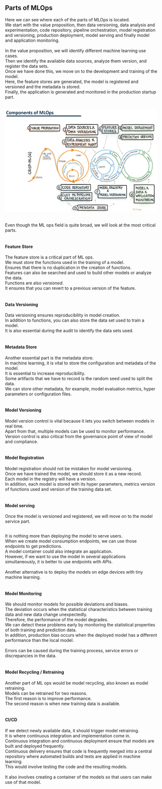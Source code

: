 ## Parts of MLOps

Here we can see where each of the parts of MLOps is located. <br>
We start with the value proposition, then data versioning, data analysis and experimentation, code repository, pipeline orchestration, model registration and versioning, production deployment, model serving and finally model and application monitoring. <br>
 <br>
In the value proposition, we will identify different machine learning use cases. <br> 
Then we identify the available data sources, analyze them version, and register the data sets. <br>
Once we have done this, we move on to the development and training of the model. <br>
Here, the feature stores are generated, the model is registered and versioned and the metadata is stored. <br>
Finally, the application is generated and monitored in the production startup part. <br>
 <br>

![img_1.png](images/img_1.png) <br>

<br>
Even though the ML ops field is quite broad, we will look at the most critical parts. <br> <br>

#### Feature Store
The feature store is a critical part of ML ops. <br>
We must _store_ the functions used in the training of a model. <br>
Ensures that there is no duplication in the creation of functions. <br>
Features can also be searched and used to build other models or analyze the data. <br>
Functions are also _versioned_. <br>
It ensures that you can revert to a previous version of the feature. <br>
 <br>
#### Data Versioning
Data versioning ensures reproducibility in model creation. <br>
In addition to functions, you can also store the data set used to train a model. <br>
It is also essential during the audit to identify the data sets used. <br> <br>

#### Metadata Store
Another essential part is the metadata store. <br>
In machine learning, it is vital to store the configuration and metadata of the model. <br>
It is essential to increase reproducibility. <br>
Some artifacts that we have to record is the random seed used to split the data. <br>
We can store other metadata, for example, model evaluation metrics, hyper parameters or configuration files. <br> <br>

#### Model Versioning
Model version control is vital because it lets you switch between models in real time. <br>
Apart from that, multiple models can be used to monitor performance. <br>
Version control is also critical from the governance point of view of model and compliance. <br> <br>

#### Model Registration
Model registration should not be mistaken for model versioning. <br>
Once we have trained the model, we should store it as a new record. <br>
Each model in the registry will have a version. <br>
In addition, each model is stored with its hyper parameters, metrics version of functions used and version of the training data set. <br> <br>

#### Model serving
Once the model is versioned and registered, we will move on to the model service part. <br> <br>

It is nothing more than deploying the model to serve users. <br>
When we create model consumption endpoints, we can use those endpoints to get predictions. <br>
A model container could also integrate an application. <br>
However, if we want to use the model in several applications simultaneously, it is better to use endpoints with APIs. <br>
 <br>
Another alternative is to deploy the models on edge devices with tiny machine learning. <br> <br>

#### Model Monitoring
We should monitor models for possible deviations and biases. <br>
The deviation occurs when the statistical characteristics between training data and new data change unexpectedly. <br>
Therefore, the performance of the model degrades. <br>
We can detect these problems early by monitoring the statistical properties of both training and prediction data. <br>
In addition, production bias occurs when the deployed model has a different performance than the local model. <br>
 <br>
Errors can be caused during the training process, service errors or discrepancies in the data. <br> <br>

#### Model Recycling / Retraining
Another part of ML ops would be model recycling, also known as model retraining. <br>
Models can be retrained for two reasons. <br>
The first reason is to improve performance. <br>
The second reason is when new training data is available. <br> <br>

#### CI/CD
If we detect newly available data, it should trigger model retraining. <br>
It is where continuous integration and implementation come in. <br>
Continuous integration and continuous deployment ensure that models are built and deployed frequently. <br>
Continuous delivery ensures that code is frequently merged into a central repository where automated builds and tests are applied in machine learning. <br>
This would involve testing the code and the resulting models. <br>
 <br>
It also involves creating a container of the models so that users can make use of that model. <br>
